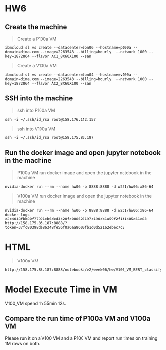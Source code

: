 # HW6

## Create the machine
> Create a P100a VM
```
ibmcloud sl vs create --datacenter=lon06 --hostname=p100a --domain=dima.com --image=2263543 --billing=hourly  --network 1000 --key=1872864 --flavor AC1_8X60X100 --san
```

> Create a V100a VM
```
ibmcloud sl vs create --datacenter=lon04 --hostname=v100a --domain=dima.com --image=2263543 --billing=hourly  --network 1000 --key=1872864 --flavor AC2_8X60X100 --san
```

## SSH into the machine
> ssh into P100a VM
```
ssh -i ~/.ssh/id_rsa root@158.176.142.157
```

> ssh into V100a VM
```
ssh -i ~/.ssh/id_rsa root@158.175.83.187
```

## Run the docker image and open jupyter notebook in the machine

> P100a VM run docker image and open the jupyter notebook in the machine
```
nvidia-docker run --rm --name hw06 -p 8888:8888 -d w251/hw06:x86-64
```

> V100a VM run docker image and open the jupyter notebook in the machine
```
nvidia-docker run --rm --name hw06 -p 8888:8888 -d w251/hw06:x86-64
docker logs c2c4048fbb80f77901eb6dcd3420fe088627197c190cb1a59f2f1f1485a61e83
http://158.175.83.187:8888/?token=37fc80398de86348fe56f0a6aa8600fb1d0d52162ebec7c2
```

# HTML
> V100a VM
```
http://158.175.83.187:8888/notebooks/v2/week06/hw/V100_VM_BERT_classifying_toxicity_jade.ipynb
```
# Model Execute Time in VM
V100_VM spend 1h 55min 12s.

## Compare the run time of P100a VM and V100a VM
Please run it on a V100 VM and a P100 VM and report run times on training 1M rows on both. 

